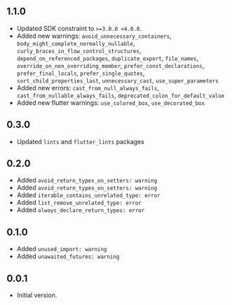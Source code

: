 ## 1.1.0
- Updated SDK constraint to `>=3.0.0 <4.0.0`.
- Added new warnings: `avoid_unnecessary_containers`, `body_might_complete_normally_nullable`,
 `curly_braces_in_flow_control_structures`, `depend_on_referenced_packages`, `duplicate_export`, `file_names`,
 `override_on_non_overriding_member`, `prefer_const_declarations`, `prefer_final_locals`, `prefer_single_quotes`,
 `sort_child_properties_last`, `unnecessary_cast`, `use_super_parameters`
- Added new errors: `cast_from_null_always_fails`, `cast_from_nullable_always_fails`,
 `deprecated_colon_for_default_value`
- Added new flutter warnings: `use_colored_box`, `use_decorated_box`

## 0.3.0
- Updated `lints` and `flutter_lints` packages

## 0.2.0
- Added `avoid_return_types_on_setters: warning`
- Added `avoid_return_types_on_setters: warning`
- Added `iterable_contains_unrelated_type: error`
- Added `list_remove_unrelated_type: error`
- Added `always_declare_return_types: error`

## 0.1.0
- Added `unused_import: warning`
- Added `unawaited_futures: warning`

## 0.0.1
- Initial version.
